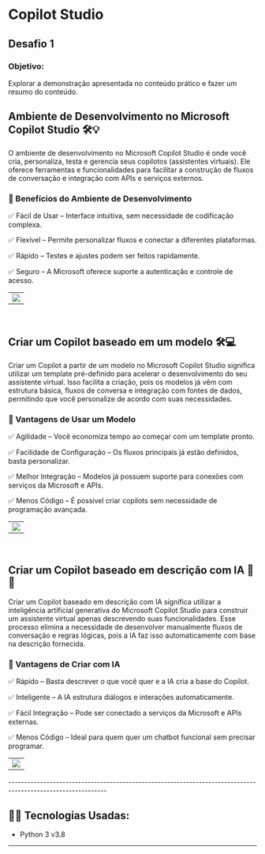 <h1>Copilot Studio</h1>

<h2>Desafio 1</h2>

<h3>Objetivo:</h3>
<p>Explorar a demonstração apresentada no conteúdo prático e fazer um resumo do conteúdo.</p>

<h2>Ambiente de Desenvolvimento no Microsoft Copilot Studio 🛠️💡</h2>
<p>
O ambiente de desenvolvimento no Microsoft Copilot Studio é onde você cria, personaliza, testa e gerencia seus copilotos (assistentes virtuais). Ele oferece ferramentas e funcionalidades para facilitar a construção de fluxos de conversação e integração com APIs e serviços externos.
</p>
<div>
  <h3>🎯 Benefícios do Ambiente de Desenvolvimento</h3>
  <p>✅ Fácil de Usar – Interface intuitiva, sem necessidade de codificação complexa.</p>
  <p>✅ Flexível – Permite personalizar fluxos e conectar a diferentes plataformas.</p>
  <p>✅ Rápido – Testes e ajustes podem ser feitos rapidamente.</p>
  <p>✅ Seguro – A Microsoft oferece suporte a autenticação e controle de acesso.</p>
</div>
<div align = center>
  <table>
  <tr>
    <td ><img src="https://github.com/user-attachments/assets/b05ca456-ec01-4052-9878-fdda69c6ff04"></td>
  </tr>
</table>
</div>

</br>

<h2>Criar um Copilot baseado em um modelo 🛠️💻</h2>
<p>
Criar um Copilot a partir de um modelo no Microsoft Copilot Studio significa utilizar um template pré-definido para acelerar o desenvolvimento do seu assistente virtual. Isso facilita a criação, pois os modelos já vêm com estrutura básica, fluxos de conversa e integração com fontes de dados, permitindo que você personalize de acordo com suas necessidades.
</p>
<h3>🎯 Vantagens de Usar um Modelo</h3>
<p>✅ Agilidade – Você economiza tempo ao começar com um template pronto.</p>
<p>✅ Facilidade de Configuração – Os fluxos principais já estão definidos, basta personalizar.</p>
<p>✅ Melhor Integração – Modelos já possuem suporte para conexões com serviços da Microsoft e APIs.</p>
<p>✅ Menos Código – É possível criar copilots sem necessidade de programação avançada.</p>

<div align = center>
  <table>
  <tr>
    <td ><img src="https://github.com/user-attachments/assets/e357b007-2534-421f-a746-78c8f15555cf"></td>
  </tr>
</table>
</div>

</br>

<h2>Criar um Copilot baseado em descrição com IA 🧠🤖</h2>
<p>
Criar um Copilot baseado em descrição com IA significa utilizar a inteligência artificial generativa do Microsoft Copilot Studio para construir um assistente virtual apenas descrevendo suas funcionalidades. Esse processo elimina a necessidade de desenvolver manualmente fluxos de conversação e regras lógicas, pois a IA faz isso automaticamente com base na descrição fornecida.
</p>
<h3>🎯 Vantagens de Criar com IA</h3>
<p>✅ Rápido – Basta descrever o que você quer e a IA cria a base do Copilot.</p>
<p>✅ Inteligente – A IA estrutura diálogos e interações automaticamente.</p>
<p>✅ Fácil Integração – Pode ser conectado a serviços da Microsoft e APIs externas.</p>
<p>✅ Menos Código – Ideal para quem quer um chatbot funcional sem precisar programar.</p>

<div align = center>
  <table>
  <tr>
    <td ><img src="https://github.com/user-attachments/assets/ecc516c6-b63b-487a-a1b1-7bf945db955d"></td>
  </tr>
</table>
</div>
-------------------------------------------------------------------------------------------------------------


## 👨‍💻 Tecnologias Usadas:
- Python 3 v3.8

-------------------------------------------------------------------------------------------------------------


